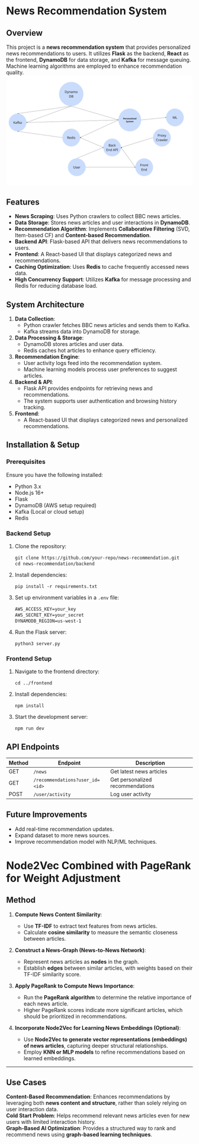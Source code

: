 # News Recommendation System
## Overview
This project is a **news recommendation system** that provides personalized news recommendations to users. It utilizes **Flask** as the backend, **React** as the frontend, **DynamoDB** for data storage, and **Kafka** for message queuing. Machine learning algorithms are employed to enhance recommendation quality.
![system design](display/general.png)
## Features
- **News Scraping**: Uses Python crawlers to collect BBC news articles.
- **Data Storage**: Stores news articles and user interactions in **DynamoDB**.
- **Recommendation Algorithm**: Implements **Collaborative Filtering** (SVD, Item-based CF) and **Content-based Recommendation**.
- **Backend API**: Flask-based API that delivers news recommendations to users.
- **Frontend**: A React-based UI that displays categorized news and recommendations.
- **Caching Optimization**: Uses **Redis** to cache frequently accessed news data.
- **High Concurrency Support**: Utilizes **Kafka** for message processing and Redis for reducing database load.

## System Architecture
1. **Data Collection**:
    - Python crawler fetches BBC news articles and sends them to Kafka.
    - Kafka streams data into DynamoDB for storage.
2. **Data Processing & Storage**:
    - DynamoDB stores articles and user data.
    - Redis caches hot articles to enhance query efficiency.
3. **Recommendation Engine**:
    - User activity logs feed into the recommendation system.
    - Machine learning models process user preferences to suggest articles.
4. **Backend & API**:
    - Flask API provides endpoints for retrieving news and recommendations.
    - The system supports user authentication and browsing history tracking.
5. **Frontend**:
    - A React-based UI that displays categorized news and personalized recommendations.

## Installation & Setup
### Prerequisites
Ensure you have the following installed:

- Python 3.x
- Node.js 16+
- Flask
- DynamoDB (AWS setup required)
- Kafka (Local or cloud setup)
- Redis
### Backend Setup
1. Clone the repository:
    ```
    git clone https://github.com/your-repo/news-recommendation.git
    cd news-recommendation/backend
    ```
2. Install dependencies:
    ```
    pip install -r requirements.txt
    ```
3. Set up environment variables in a `.env` file:
    ```
    AWS_ACCESS_KEY=your_key
    AWS_SECRET_KEY=your_secret
    DYNAMODB_REGION=us-west-1
    ``` 
4. Run the Flask server:
    ```
    python3 server.py
    ```
### Frontend Setup

1. Navigate to the frontend directory:
    ```
    cd ../frontend
    ```
2. Install dependencies:
    ```
    npm install
    ```
3. Start the development server:
    ```
    npm run dev
    ```
## API Endpoints
| Method | Endpoint | Description |
| --- | --- | --- |
| GET | `/news` | Get latest news articles |
| GET | `/recommendations?user_id=<id>` | Get personalized recommendations |
| POST | `/user/activity` | Log user activity |

## Future Improvements
- Add real-time recommendation updates.
- Expand dataset to more news sources.
- Improve recommendation model with NLP/ML techniques.

# Node2Vec Combined with PageRank for Weight Adjustment 

## Method
1. **Compute News Content Similarity**:
   - Use **TF-IDF** to extract text features from news articles.
   - Calculate **cosine similarity** to measure the semantic closeness between articles.

2. **Construct a News-Graph (News-to-News Network)**:
   - Represent news articles as **nodes** in the graph.
   - Establish **edges** between similar articles, with weights based on their TF-IDF similarity score.

3. **Apply PageRank to Compute News Importance**:
   - Run the **PageRank algorithm** to determine the relative importance of each news article.
   - Higher PageRank scores indicate more significant articles, which should be prioritized in recommendations.

4. **Incorporate Node2Vec for Learning News Embeddings (Optional)**:
   - Use **Node2Vec to generate vector representations (embeddings) of news articles**, capturing deeper structural relationships.
   - Employ **KNN or MLP models** to refine recommendations based on learned embeddings.

---

## Use Cases
**Content-Based Recommendation**: Enhances recommendations by leveraging both **news content and structure**, rather than solely relying on user interaction data.  
**Cold Start Problem**: Helps recommend relevant news articles even for new users with limited interaction history.  
**Graph-Based AI Optimization**: Provides a structured way to rank and recommend news using **graph-based learning techniques**.

